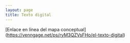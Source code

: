 ```yaml
---
layout: page
title: Texto digital 
---
```

[Enlace en línea del mapa conceptual] (https://venngage.net/ps/ryM3QZVsFHo/el-texto-digital)
